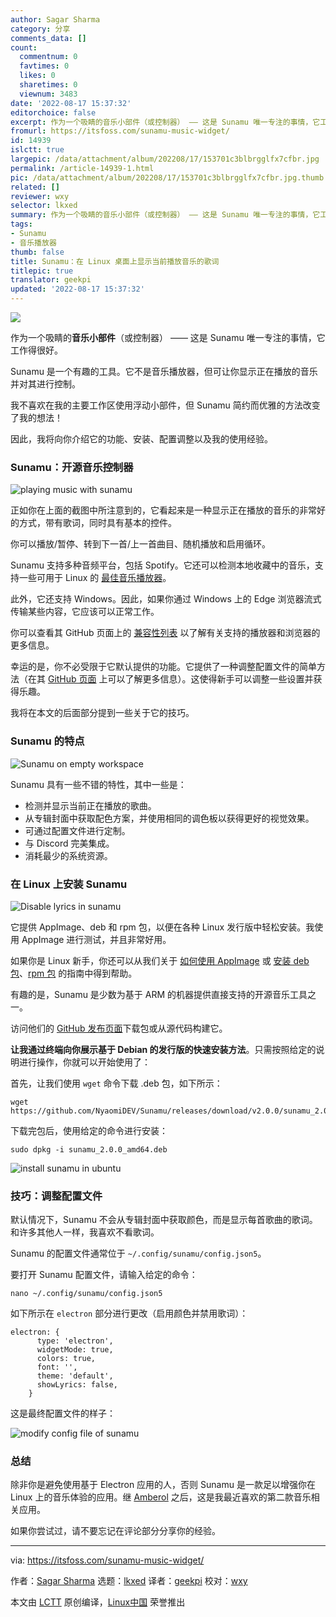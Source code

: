 ```yaml
---
author: Sagar Sharma
category: 分享
comments_data: []
count:
  commentnum: 0
  favtimes: 0
  likes: 0
  sharetimes: 0
  viewnum: 3483
date: '2022-08-17 15:37:32'
editorchoice: false
excerpt: 作为一个吸睛的音乐小部件（或控制器） —— 这是 Sunamu 唯一专注的事情，它工作得很好。
fromurl: https://itsfoss.com/sunamu-music-widget/
id: 14939
islctt: true
largepic: /data/attachment/album/202208/17/153701c3blbrgglfx7cfbr.jpg
permalink: /article-14939-1.html
pic: /data/attachment/album/202208/17/153701c3blbrgglfx7cfbr.jpg.thumb.jpg
related: []
reviewer: wxy
selector: lkxed
summary: 作为一个吸睛的音乐小部件（或控制器） —— 这是 Sunamu 唯一专注的事情，它工作得很好。
tags:
- Sunamu
- 音乐播放器
thumb: false
title: Sunamu：在 Linux 桌面上显示当前播放音乐的歌词
titlepic: true
translator: geekpi
updated: '2022-08-17 15:37:32'
---
```


![](/data/attachment/album/202208/17/153701c3blbrgglfx7cfbr.jpg)


作为一个吸睛的**音乐小部件**（或控制器） —— 这是 Sunamu 唯一专注的事情，它工作得很好。


Sunamu 是一个有趣的工具。它不是音乐播放器，但可让你显示正在播放的音乐并对其进行控制。


我不喜欢在我的主要工作区使用浮动小部件，但 Sunamu 简约而优雅的方法改变了我的想法！


因此，我将向你介绍它的功能、安装、配置调整以及我的使用经验。


### Sunamu：开源音乐控制器


![playing music with sunamu](/data/attachment/album/202208/17/153732d5us5dnuztl5olpu.png)


正如你在上面的截图中所注意到的，它看起来是一种显示正在播放的音乐的非常好的方式，带有歌词，同时具有基本的控件。


你可以播放/暂停、转到下一首/上一首曲目、随机播放和启用循环。


Sunamu 支持多种音频平台，包括 Spotify。它还可以检测本地收藏中的音乐，支持一些可用于 Linux 的 [最佳音乐播放器](https://itsfoss.com/best-music-players-linux/)。


此外，它还支持 Windows。因此，如果你通过 Windows 上的 Edge 浏览器流式传输某些内容，它应该可以正常工作。


你可以查看其 GitHub 页面上的 [兼容性列表](https://github.com/NyaomiDEV/Sunamu/blob/master/COMPATIBILITY.md) 以了解有关支持的播放器和浏览器的更多信息。


幸运的是，你不必受限于它默认提供的功能。它提供了一种调整配置文件的简单方法（在其 [GitHub 页面](https://github.com/NyaomiDEV/Sunamu/blob/master/assets/config.json5) 上可以了解更多信息）。这使得新手可以调整一些设置并获得乐趣。


我将在本文的后面部分提到一些关于它的技巧。


### Sunamu 的特点


![Sunamu on empty workspace](/data/attachment/album/202208/17/153229jwl4lkl7zfwhkllf.jpg)


Sunamu 具有一些不错的特性，其中一些是：


* 检测并显示当前正在播放的歌曲。
* 从专辑封面中获取配色方案，并使用相同的调色板以获得更好的视觉效果。
* 可通过配置文件进行定制。
* 与 Discord 完美集成。
* 消耗最少的系统资源。


### 在 Linux 上安装 Sunamu


![Disable lyrics in sunamu](/data/attachment/album/202208/17/153236k212u7jiebcl12ef.jpg)


它提供 AppImage、deb 和 rpm 包，以便在各种 Linux 发行版中轻松安装。我使用 AppImage 进行测试，并且非常好用。


如果你是 Linux 新手，你还可以从我们关于 [如何使用 AppImage](https://itsfoss.com/use-appimage-linux/) 或 [安装 deb 包](https://itsfoss.com/install-deb-files-ubuntu/)、[rpm 包](https://itsfoss.com/install-rpm-files-fedora/) 的指南中得到帮助。


有趣的是，Sunamu 是少数为基于 ARM 的机器提供直接支持的开源音乐工具之一。


访问他们的 [GitHub 发布页面](https://github.com/NyaomiDEV/Sunamu/releases/tag/v2.0.0)下载包或从源代码构建它。


**让我通过终端向你展示基于 Debian 的发行版的快速安装方法**。只需按照给定的说明进行操作，你就可以开始使用了：


首先，让我们使用 `wget` 命令下载 .deb 包，如下所示：



```
wget https://github.com/NyaomiDEV/Sunamu/releases/download/v2.0.0/sunamu_2.0.0_amd64.deb

```

下载完包后，使用给定的命令进行安装：



```
sudo dpkg -i sunamu_2.0.0_amd64.deb

```

![install sunamu in ubuntu](/data/attachment/album/202208/17/153244rcmc0p1h4c160c66.jpg)


### 技巧：调整配置文件


默认情况下，Sunamu 不会从专辑封面中获取颜色，而是显示每首歌曲的歌词。和许多其他人一样，我喜欢不看歌词。


Sunamu 的配置文件通常位于 `~/.config/sunamu/config.json5`。


要打开 Sunamu 配置文件，请输入给定的命令：



```
nano ~/.config/sunamu/config.json5

```

如下所示在 `electron` 部分进行更改（启用颜色并禁用歌词）：



```
electron: {
      type: 'electron',
      widgetMode: true,
      colors: true,
      font: '',
      theme: 'default',
      showLyrics: false,
    }

```

这是最终配置文件的样子：


![modify config file of sunamu](/data/attachment/album/202208/17/153251lt1d79crrtd48jpj.jpg)


### 总结


除非你是避免使用基于 Electron 应用的人，否则 Sunamu 是一款足以增强你在 Linux 上的音乐体验的应用。继 [Amberol](https://itsfoss.com/amberol-music-player/) 之后，这是我最近喜欢的第二款音乐相关应用。


如果你尝试过，请不要忘记在评论部分分享你的经验。




---


via: <https://itsfoss.com/sunamu-music-widget/>


作者：[Sagar Sharma](https://itsfoss.com/author/sagar/) 选题：[lkxed](https://github.com/lkxed) 译者：[geekpi](https://github.com/geekpi) 校对：[wxy](https://github.com/wxy)


本文由 [LCTT](https://github.com/LCTT/TranslateProject) 原创编译，[Linux中国](https://linux.cn/) 荣誉推出